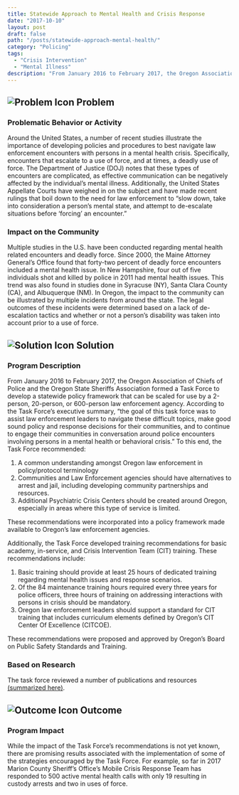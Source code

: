 ```yaml
---
title: Statewide Approach to Mental Health and Crisis Response
date: "2017-10-10"
layout: post
draft: false
path: "/posts/statewide-approach-mental-health/"
category: "Policing"
tags:
  - "Crisis Intervention"
  - "Mental Illness"
description: "From January 2016 to February 2017, the Oregon Association of Chiefs of Police and the Oregon State Sheriffs Association formed a Task Force to develop a statewide policy framework that can be scaled for use by a 2-person, 20-person, or 600-person law enforcement agency."
---
```

## ![Problem Icon](https://github.com/google/material-design-icons/raw/master/alert/1x_web/ic_error_outline_black_48dp.png "Problem") Problem

### Problematic Behavior or Activity

Around the United States, a number of recent studies illustrate the importance of developing policies and procedures to best navigate law enforcement encounters with persons in a mental health crisis. Specifically, encounters that escalate to a use of force, and at times, a deadly use of force. The Department of Justice (DOJ) notes that these types of encounters are complicated, as effective communication can be negatively affected by the individual’s mental illness. Additionally, the United States Appellate Courts have weighed in on the subject and have made recent rulings that boil down to the need for law enforcement to “slow down, take into consideration a person’s mental state, and attempt to de-escalate situations before ‘forcing’ an encounter.”

### Impact on the Community

Multiple studies in the U.S. have been conducted regarding mental health related encounters and deadly force. Since 2000, the Maine Attorney General’s Office found that forty-two percent of deadly force encounters included a mental health issue. In New Hampshire, four out of five individuals shot and killed by police in 2011 had mental health issues. This trend was also found in studies done in Syracuse (NY), Santa Clara County (CA), and Albuquerque (NM). In Oregon, the impact to the community can be illustrated by multiple incidents from around the state. The legal outcomes of these incidents were determined based on a lack of de-escalation tactics and whether or not a person’s disability was taken into account prior to a use of force.

## ![Solution Icon](https://github.com/google/material-design-icons/raw/master/action/1x_web/ic_lightbulb_outline_black_48dp.png "Solution") Solution

### Program Description

From January 2016 to February 2017, the Oregon Association of Chiefs of Police and the Oregon State Sheriffs Association formed a Task Force to develop a statewide policy framework that can be scaled for use by a 2-person, 20-person, or 600-person law enforcement agency. According to the Task Force’s executive summary, “the goal of this task force was to assist law enforcement leaders to navigate these difficult topics, make good sound policy and response decisions for their communities, and to continue to engage their communities in conversation around police encounters involving persons in a mental health or behavioral crisis.” To this end, the Task Force recommended:

   1. A common understanding amongst Oregon law enforcement in policy/protocol terminology
   2. Communities and Law Enforcement agencies should have alternatives to arrest and jail, including developing community partnerships and resources.
   3. Additional Psychiatric Crisis Centers should be created around Oregon, especially in areas where this type of service is limited.

These recommendations were incorporated into a policy framework made available to Oregon’s law enforcement agencies.

Additionally, the Task Force developed training recommendations for basic academy, in-service, and Crisis Intervention Team (CIT) training. These recommendations include:

   1. Basic training should provide at least 25 hours of dedicated training regarding mental health issues and response scenarios.
   2. Of the 84 maintenance training hours required every three years for police officers, three hours of training on addressing interactions with persons in crisis should be mandatory.
   3. Oregon law enforcement leaders should support a standard for CIT training that includes curriculum elements defined by Oregon’s CIT Center Of Excellence (CITCOE).

These recommendations were proposed and approved by Oregon’s Board on Public Safety Standards and Training.

### Based on Research

The task force reviewed a number of publications and resources [(summarized here)](http://d1w5xmhvbencby.cloudfront.net/wp-content/uploads/2017/10/10091255/MH-Task-Force-References.pdf).

## ![Outcome Icon](https://github.com/google/material-design-icons/raw/master/action/1x_web/ic_view_list_black_48dp.png "Outcome") Outcome

### Program Impact

While the impact of the Task Force’s recommendations is not yet known, there are promising results associated with the implementation of some of the strategies encouraged by the Task Force. For example, so far in 2017 Marion County Sheriff’s Office’s Mobile Crisis Response Team has responded to 500 active mental health calls with only 19 resulting in custody arrests and two in uses of force.
